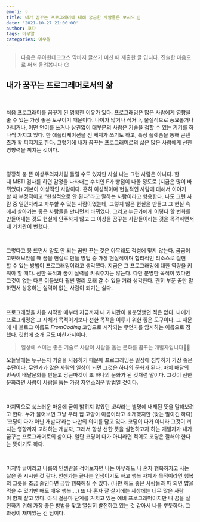 ```yaml
---
emoji: 💡
title: 내가 꿈꾸는 프로그래머에 대해 궁금한 사람들은 보시오 🙌
date: '2021-10-27 21:00:00'
author: 코다
tags: 아무말
categories: 아무말
---
```


> 다음은 우아한테크코스 막바지 글쓰기 미션 때 제출한 글 입니다. 진솔한 마음으로 써서 올려봅니다 😶

## 내가 꿈꾸는 프로그래머로서의 삶

<br>

처음 프로그래머를 꿈꾸게 된 명확한 이유가 있다. 프로그래밍은 많은 사람에게 영향을 줄 수 있는 가장 좋은 도구이기 때문이다. 나이가 많거나 적거나, 물질적으로 풍요롭거나 아니거나, 어떤 언어를 쓰거나 상관없이 대부분의 사람은 기술을 접할 수 있는 기기를 하나씩 가지고 있다. 한 애플리케이션을 전 세계가 쓰기도 하고, 특정 플랫폼을 통해 콘텐츠가 확 퍼지기도 한다. 그렇기에 내가 꿈꾸는 프로그래머로의 삶은 많은 사람에게 선한 영향력을 끼치는 것이다.

<br>

굉장히 붕 뜬 이상주의자처럼 들릴 수도 있지만 사실 나는 그런 사람은 아니다. 한때 MBTI 검사를 하면 감정을 나타내는 수치인 F가 빵점이 나올 정도로 (지금은 많이 바뀌었다) 기본이 이성적인 사람이다. 흔히 이성적이며 현실적인 사람에 대해서 이야기할 때 부정적이고 “현실적으로 안 된다”라고 말하는 사람이라고 형용한다. 나도 그런 사람 중 일인자라고 자부할 수 있는 사람이었는데, 그렇지 않은 현실을 만들고 그 현실 속에서 살아가는 좋은 사람들을 만나면서 바뀌었다. 그리고 누군가에게 이렇다 할 변화를 만들어내는 것도 현실에 안주하지 않고 그 이상을 꿈꾸는 사람들이라는 것을 목격하면서 내 가치관이 변했다.

<br>

그렇다고 붕 뜨면서 말도 안 되는 꿈만 꾸는 것은 아무래도 적성에 맞지 않는다. 곰곰이 고민해보았을 때 꿈을 현실로 만들 방법 중 가장 현실적이며 합리적인 리소스로 실현할 수 있는 방법이 프로그래밍이라고 생각했다. 지금은 그 프로그래밍에 대한 역량을 키워야 할 때다. 선한 목적과 꿈이 실력을 키워주지는 않는다. 다만 분명한 목적이 있다면 그것이 없는 다른 이들보다 훨씬 멀리 오래 갈 수 있을 거라 생각한다. 괜히 부푼 꿈만 말하면서 상응하는 실력이 없는 사람이 되기는 싫다.

<br>

프로그래밍을 처음 시작한 때부터 지금까지 내 가치관이 불분명했던 적은 없다. 나에게 프로그래밍은 그 자체가 목적이기보다 선한 목적을 이루기 위한 좋은 도구이다. 그 때문에 내 블로그 이름도 *FromCoding* 코딩으로 시작되는 무언가를 암시하는 이름으로 정했다. 깃헙에 소개 글도 마찬가지이다.

> 일상에 스미는 좋은 기술로 사람이 사람을 돕는 문화를 꿈꾸는 개발자입니다👩‍💻

오늘날에는 누구든지 기술을 사용하기 때문에 프로그래밍은 일상에 침투하기 가장 좋은 수단이다. 무언가가 많은 사람의 일상이 되면 그것은 하나의 문화가 된다. 마치 배달의 민족이 배달문화를 만들고 당근마켓이 또 하나의 문화가 된 것처럼 말이다. 그것이 선한 문화라면 사람이 사람을 돕는 가장 자연스러운 방법일 것이다.

<br>

마지막으로 쑥스러운 마음에 굳이 밝히지 않았던 *코다*라는 별명에 내재된 뜻을 말해보려고 한다. 누가 물어보면 그냥 우리 집 고양이 이름이라고 소개했지만 (맞는 말이긴 하다) ‘코딩이 다가 아닌 개발자’라는 나만의 의미를 담고 있다. 코딩이 다가 아니라 그것이 끼치는 영향까지 고려하는 개발자, 그래서 항상 선한 뜻을 실현하고자 하는 개발자가 내가 꿈꾸는 프로그래머로의 삶이다. 일단 코딩이 다가 아니라면 적어도 코딩은 잘해야 한다는 뜻이기도 하다.

<br>

마지막 글이라고 나름의 인생관을 적어보자면 나는 아무래도 나 혼자 행복하자고 사는 삶은 좀 시시한 것 같다. 언젠가는 끝나는 인생이기도 하고 행복 자체가 목적이라면 행복의 그릇을 조금 줄인다면 금방 행복해질 수 있다. (나만 해도 좋은 사람들과 때 되면 밥을 먹을 수 있기만 해도 매우 행복….) 또 나 혼자 잘 살기에는 세상에는 너무 많은 사람이 함께 살고 있다. 아직 걸음마 단계를 거치고 있는 예비 프로그래머이지만 내 꿈을 실현하기 위해 가장 좋은 방법을 찾고 열심히 발전하고 있는 것 같아서 나름 뿌듯하다. 그 과정이 재미있는 건 덤이다.
